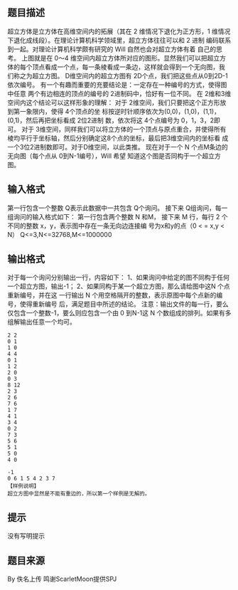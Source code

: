 


## 题目描述
超立方体是立方体在高维空间内的拓展（其在 2 维情况下退化为正方形，1
维情况下退化成线段）。在理论计算机科学领域里，超立方体往往可以和 2 进制
编码联系到一起。对理论计算机科学颇有研究的 Will 自然也会对超立方体有着
自己的思考。 
上图就是在 0～4 维空间内超立方体所对应的图形。显然我们可以把超立方
体的每个顶点看成一个点，每一条棱看成一条边，这样就会得到一个无向图，我
们称之为超立方图。 
D维空间内的超立方图有 2D个点，我们把这些点从0到2D-1依次编号。 
有一个有趣而重要的充要结论是：一定存在一种编号的方式，使得图中任意
两个有边相连的顶点的编号的 2进制码中，恰好有一位不同。 
在 2维和3维空间内这个结论可以这样形象的理解： 
对于 2维空间，我们只要把这个正方形放到第一象限内，使得 4个顶点的坐
标按逆时针顺序依次为(0,0)，(1,0)，(1,1)，(0,1)，然后再把坐标看成 2位2进制
数，依次将这 4个点编号为 0，1，3，2即可。 
对于 3维空间，同样我们可以将立方体的一个顶点与原点重合，并使得所有
棱均平行于坐标轴，然后分别确定这8个点的坐标，最后把3维空间内的坐标看
成一个3位2进制数即可。对于D维空间，以此类推。 
现在对于一个 N 个点M条边的无向图（每个点从 0到N-1编号），Will 希望
知道这个图是否同构于一个超立方图。
## 输入格式
第一行包含一个整数 Q表示此数据中一共包含 Q个询问。
接下来 Q组询问，每一组询问的输入格式如下：
第一行包含两个整数 N 和M，
接下来 M 行，每行 2 个不同的整数 x，y，表示图中存在一条无向边连接编
号为x和y的点（0 < = x,y < N）
Q<=3,N<=32768,M<=1000000
## 输出格式
对于每一个询问分别输出一行，内容如下： 
1、如果询问中给定的图不同构于任何一个超立方图，输出-1； 
2、如果同构于某一个超立方图，那么请给图中这N 个点重新编号，并在这
一行输出 N 个用空格隔开的整数，表示原图中每个点新的编号，使得重新编号
后，满足题目中所述的结论。 
注意：输出文件的每一行，要么仅包含一个整数-1，要么则应包含一个由 0
到N-1这 N 个数组成的排列。如果有多组解输出任意一个均可。

```input13
2 2
0 1
1 0
4 4
0 1
1 2
2 0
0 3
8 12
2 3
2 6
7 6
1 7
4 1
3 4
0 2
7 3
5 6
5 1
5 0
4 0

```

```output1-1
-1
0 6 1 5 4 2 3 7
【样例说明】
超立方图中显然是不能有重边的，所以第一个样例是无解的。
```

## 提示
没有写明提示
## 题目来源
By 佚名上传 鸣谢ScarletMoon提供SPJ


